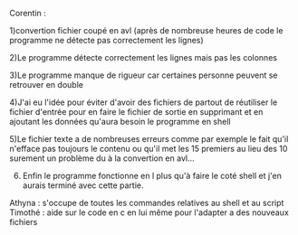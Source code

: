 Corentin : 

1)convertion fichier coupé en avl (après de nombreuse heures de code le programme ne détecte pas correctement les lignes)

2)Le programme détecte correctement les lignes mais pas les colonnes

3)Le programme manque de rigueur car certaines personne peuvent se retrouver en double

4)J'ai eu l'idée pour éviter d'avoir des fichiers de partout de réutiliser le fichier d'entrée pour en faire le fichier de sortie en supprimant et en ajoutant les données qu'aura besoin le programme en shell

5)Le fichier texte a de nombreuses erreurs comme par exemple le fait qu'il n'efface pas toujours le contenu ou qu'il met les 15 premiers au lieu des 10 surement un problème du à la convertion en avl...

6) Enfin le programme fonctionne en l plus qu'à faire le coté shell et j'en aurais terminé avec cette partie.

Athyna : s'occupe de toutes les commandes relatives au shell et au script
Timothé : aide sur le code en c en lui même pour l'adapter a des nouveaux fichiers
